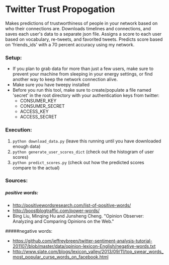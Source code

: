 Twitter Trust Propogation
=========================

Makes predictions of trustworthiness of people in your network based on who their connections are.
Downloads timelines and connections, and saves each user's data to a separate json file. 
Assigns a score to each user based on vocabulary, re-tweets, and favorited tweets. Predicts score 
based on 'friends_ids' with a 70 percent accuracy using my network.

### Setup:

- If you plan to grab data for more than just a few users, make sure to prevent your machine from sleeping in your energy settings,
or find another way to keep the network connection alive.
- Make sure you have tweepy installed
- Before you run this tool, make sure to create/populate a file named 'secret' in the root directory with your authentication keys from twitter: 
    - CONSUMER_KEY
    - CONSUMER_SECRET
    - ACCESS_KEY
    - ACCESS_SECRET 

### Execution:

1. `python download_data.py` (leave this running until you have downloaded enough data)
2. `python generate_user_scores_dict` (check out the histogram of user scores)
3. `python predict_scores.py` (check out how the predicted scores compare to the actual)

### Sources:

##### positive words: 
- http://positivewordsresearch.com/list-of-positive-words/
- http://boostblogtraffic.com/power-words/
- Bing Liu, Minqing Hu and Junsheng Cheng. "Opinion Observer: Analyzing and Comparing Opinions on the Web."

#####negative words:
- https://github.com/jeffreybreen/twitter-sentiment-analysis-tutorial-201107/blob/master/data/opinion-lexicon-English/negative-words.txt
- http://www.slate.com/blogs/lexicon_valley/2013/09/11/top_swear_words_most_popular_curse_words_on_facebook.html

